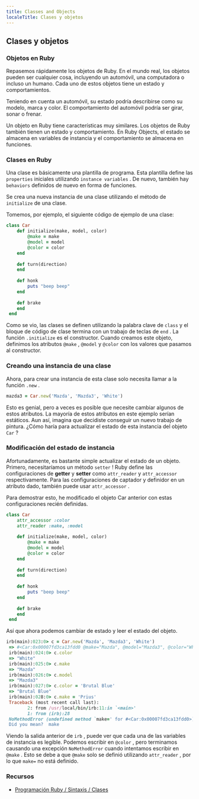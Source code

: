 ```yaml
---
title: Classes and Objects
localeTitle: Clases y objetos
---
```

## Clases y objetos

### Objetos en Ruby

Repasemos rápidamente los objetos de Ruby. En el mundo real, los objetos pueden ser cualquier cosa, incluyendo un automóvil, una computadora o incluso un humano. Cada uno de estos objetos tiene un estado y comportamientos.

Teniendo en cuenta un automóvil, su estado podría describirse como su modelo, marca y color. El comportamiento del automóvil podría ser girar, sonar o frenar.

Un objeto en Ruby tiene características muy similares. Los objetos de Ruby también tienen un estado y comportamiento. En Ruby Objects, el estado se almacena en variables de instancia y el comportamiento se almacena en funciones.

### Clases en Ruby

Una clase es básicamente una plantilla de programa. Esta plantilla define las `properties` iniciales utilizando `instance variables` . De nuevo, también hay `behaviors` definidos de nuevo en forma de funciones.

Se crea una nueva instancia de una clase utilizando el método de `initialize` de una clase.

Tomemos, por ejemplo, el siguiente código de ejemplo de una clase:

```Ruby
class Car 
    def initialize(make, model, color) 
        @make = make 
        @model = model 
        @color = color 
    end 
 
    def turn(direction) 
    end 
 
    def honk 
        puts "beep beep" 
    end 
 
    def brake 
    end 
 end 
```

Como se vio, las clases se definen utilizando la palabra clave de `class` y el bloque de código de clase termina con un trabajo de teclas de `end` . La función `.initialize` es el constructor. Cuando creamos este objeto, definimos los atributos `@make` , `@model` y `@color` con los valores que pasamos al constructor.

### Creando una instancia de una clase

Ahora, para crear una instancia de esta clase solo necesita llamar a la función `.new` .

```Ruby
mazda3 = Car.new('Mazda', 'Mazda3', 'White') 
```

Esto es genial, pero a veces es posible que necesite cambiar algunos de estos atributos. La mayoría de estos atributos en este ejemplo serían estáticos. Aun así, imagina que decidiste conseguir un nuevo trabajo de pintura. ¿Cómo haría para actualizar el estado de esta instancia del objeto `Car` ?

### Modificación del estado de instancia

Afortunadamente, es bastante simple actualizar el estado de un objeto. Primero, necesitaríamos un método `setter` ! Ruby define las configuraciones de **getter** y **setter** como `attr_reader` y `attr_accessor` respectivamente. Para las configuraciones de captador y definidor en un atributo dado, también puede usar `attr_accessor` .

Para demostrar esto, he modificado el objeto Car anterior con estas configuraciones recién definidas.

```Ruby
class Car 
    attr_accessor :color 
    attr_reader :make, :model 
 
    def initialize(make, model, color) 
        @make = make 
        @model = model 
        @color = color 
    end 
 
    def turn(direction) 
    end 
 
    def honk 
        puts "beep beep" 
    end 
 
    def brake 
    end 
 end 
```

Así que ahora podemos cambiar de estado y leer el estado del objeto.

```Ruby
irb(main):023:0> c = Car.new('Mazda', 'Mazda3', 'White') 
 => #<Car:0x00007fd3ca13fdd0 @make="Mazda", @model="Mazda3", @color="White", @speed=nil> 
 irb(main):024:0> c.color 
 => "White" 
 irb(main):025:0> c.make 
 => "Mazda" 
 irb(main):026:0> c.model 
 => "Mazda3" 
 irb(main):027:0> c.color = 'Brutal Blue' 
 => "Brutal Blue" 
 irb(main):028:0> c.make = 'Prius' 
 Traceback (most recent call last): 
        2: from /usr/local/bin/irb:11:in `<main>' 
        1: from (irb):28 
 NoMethodError (undefined method `make=' for #<Car:0x00007fd3ca13fdd0>) 
 Did you mean?  make 
```

Viendo la salida anterior de `irb` , puede ver que cada una de las variables de instancia es legible. Podemos escribir en `@color` , pero terminamos causando una excepción `NoMethodError` cuando intentamos escribir en `@make` . Esto se debe a que `@make` solo se definió utilizando `attr_reader` , por lo que `make=` no está definido.

### Recursos

*   [Programación Ruby / Sintaxis / Clases](https://en.wikibooks.org/wiki/Ruby_Programming/Syntax/Classes)
